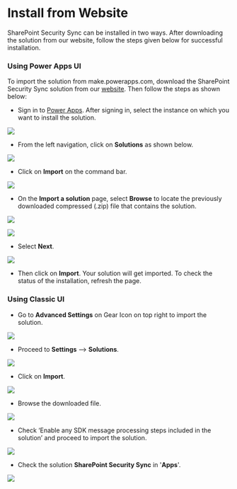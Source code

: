 # Install from Website

SharePoint Security Sync can be installed in two ways. After downloading the solution from our website, follow the steps given below for successful installation.

### Using Power Apps UI

To import the solution from make.powerapps.com, download the SharePoint Security Sync solution from our [website](https://www.inogic.com/product/productivity-apps/dynamics-365-crm-sharepoint-security-metadata-sync). Then follow the steps as shown below:

* Sign in to [Power Apps](https://make.powerapps.com/?utm\_source=padocs\&utm\_medium=linkinadoc\&utm\_campaign=referralsfromdoc). After signing in, select the instance on which you want to install the solution.

![](<../../.gitbook/assets/1 (156).png>)

* From the left navigation, click on **Solutions** as shown below.

![](<../../.gitbook/assets/2 (31).png>)

* Click on **Import** on the command bar.

![](../../.gitbook/assets/3.png)

* &#x20;On the **Import a solution** page, select **Browse** to locate the previously downloaded compressed (.zip) file that contains the solution.

![](<../../.gitbook/assets/4 (29).png>)

![](<../../.gitbook/assets/1 (104).png>)

* Select **Next**.

![](<../../.gitbook/assets/2 (62).png>)

* Then click on **Import**. Your solution will get imported. To check the status of the installation, refresh the page.

### Using Classic UI

* Go to **Advanced Settings** on Gear Icon on top right to import the solution.

![](<../../.gitbook/assets/8 (10).png>)

* Proceed to **Settings** --> **Solutions**.

![](../../.gitbook/assets/9.png)

* Click on **Import**.

![](<../../.gitbook/assets/10 (3).png>)

* Browse the downloaded file.

![](<../../.gitbook/assets/11 (5).png>)

* Check ‘Enable any SDK message processing steps included in the solution’ and proceed to import the solution.

![](<../../.gitbook/assets/12 (9).png>)

* Check the solution **SharePoint Security Sync** in '**Apps**'.

![](<../../.gitbook/assets/7 (5).png>)

###
